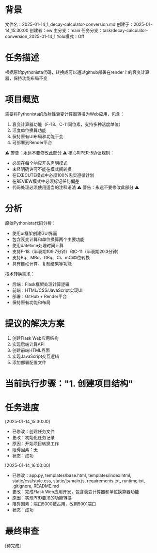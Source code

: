 # 背景
文件名：2025-01-14_1_decay-calculator-conversion.md
创建于：2025-01-14_15:30:00
创建者：ew
主分支：main
任务分支：task/decay-calculator-conversion_2025-01-14_1
Yolo模式：Off

# 任务描述
根据原始pythonista代码，转换成可以通过github部署在render上的衰变计算器，保持功能布局不变

# 项目概览
需要将Pythonista的放射性衰变计算器转换为Web应用，包含：
1. 衰变计算器功能（F-18、C-11同位素，支持多种活度单位）
2. 活度单位换算功能
3. 保持原有UI布局和功能不变
4. 可部署到Render平台

⚠️ 警告：永远不要修改此部分 ⚠️
核心RIPER-5协议规则：
- 必须在每个响应开头声明模式
- 未经明确许可不能在模式间转换
- 在EXECUTE模式中必须100%忠实遵循计划
- 在REVIEW模式中必须标记任何偏差
- 代码处理必须使用适当的注释语法
⚠️ 警告：永远不要修改此部分 ⚠️

# 分析
原始Pythonista代码分析：
- 使用ui框架创建GUI界面
- 包含衰变计算和单位换算两个主要功能
- 使用datetime处理时间计算
- 支持F-18（半衰期109.7分钟）和C-11（半衰期20.3分钟）
- 支持Bq、MBq、GBq、Ci、mCi单位转换
- 具有自动计算、复制结果等功能

技术转换需求：
- 后端：Flask框架处理计算逻辑
- 前端：HTML/CSS/JavaScript实现UI
- 部署：GitHub + Render平台
- 保持原有功能和布局

# 提议的解决方案
1. 创建Flask Web应用结构
2. 实现后端计算API
3. 创建前端HTML界面
4. 实现JavaScript交互逻辑
5. 添加部署配置文件

# 当前执行步骤："1. 创建项目结构"

# 任务进度
[2025-01-14_15:30:00]
- 已修改：创建任务文件
- 更改：初始化任务记录
- 原因：开始项目转换工作
- 阻碍因素：无
- 状态：成功

[2025-01-14_16:00:00]
- 已修改：app.py, templates/base.html, templates/index.html, static/css/style.css, static/js/main.js, requirements.txt, runtime.txt, .gitignore, README.md
- 更改：完成Flask Web应用开发，包含衰变计算器和单位换算器功能
- 原因：实现PRD要求的功能转换
- 阻碍因素：端口5000被占用，改用5001端口
- 状态：成功

# 最终审查
[待完成]
